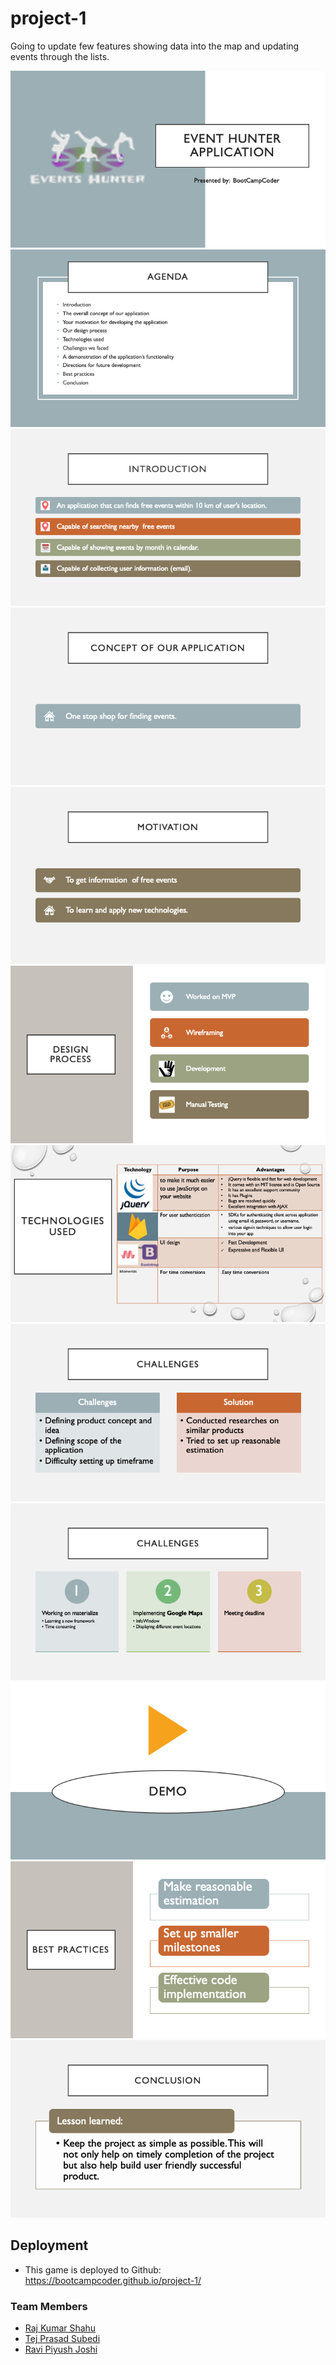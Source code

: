 # project-1


Going to update few features showing data into the map and updating events through the lists.


![slide 1](presentation-eventHunter/Slide1.png)
![slide 2](presentation-eventHunter/Slide2.png)
![slide 3](presentation-eventHunter/Slide3.png)
![slide 4](presentation-eventHunter/Slide4.png)
![slide 5](presentation-eventHunter/Slide5.png)
![slide 6](presentation-eventHunter/Slide6.png)
![slide 7](presentation-eventHunter/Slide7.png)
![slide 8](presentation-eventHunter/Slide8.png)
![slide 9](presentation-eventHunter/Slide9.png)
![slide 10](presentation-eventHunter/Slide10.png)
![slide 11](presentation-eventHunter/Slide11.png)
![slide 12](presentation-eventHunter/Slide12.png)

## Deployment

- This game is deployed to Github:
  https://bootcampcoder.github.io/project-1/

### Team Members

- [Raj Kumar Shahu](https://rajkumarshahu.github.io/Responsive-Portfolio/)
- [Tej Prasad Subedi](https://tejsubedi.github.io/Responsive-Portfolio/)
- [Ravi Piyush Joshi](https://ravipjoshi.github.io/Responsive-Portfolio/)
